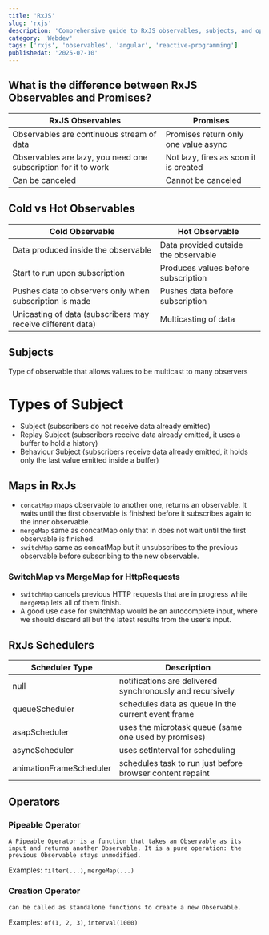 ```yaml
---
title: 'RxJS'
slug: 'rxjs'
description: 'Comprehensive guide to RxJS observables, subjects, and operators'
category: 'Webdev'
tags: ['rxjs', 'observables', 'angular', 'reactive-programming']
publishedAt: '2025-07-10'
---
```


## What is the difference between RxJS Observables and Promises?

| RxJS Observables                                               | Promises                              |
| -------------------------------------------------------------- | ------------------------------------- |
| Observables are continuous stream of data                      | Promises return only one value async  |
| Observables are lazy, you need one subscription for it to work | Not lazy, fires as soon it is created |
| Can be canceled                                                | Cannot be canceled                    |

## Cold vs Hot Observables

| Cold Observable                                             | Hot Observable                       |
| ----------------------------------------------------------- | ------------------------------------ |
| Data produced inside the observable                         | Data provided outside the observable |
| Start to run upon subscription                              | Produces values before subscription  |
| Pushes data to observers only when subscription is made     | Pushes data before subscription      |
| Unicasting of data (subscribers may receive different data) | Multicasting of data                 |

## Subjects

Type of observable that allows values to be multicast to many observers

# Types of Subject

- Subject (subscribers do not receive data already emitted)
- Replay Subject (subscribers receive data already emitted, it uses a buffer to hold a history)
- Behaviour Subject (subscribers receive data already emitted, it holds only the last value emitted inside a buffer)

## Maps in RxJs

- `concatMap` maps observable to another one, returns an observable. It waits until the first observable is finished before it subscribes again to the inner observable.
- `mergeMap` same as concatMap only that in does not wait until the first observable is finished.
- `switchMap` same as concatMap but it unsubscribes to the previous observable before subscribing to the new observable.

### SwitchMap vs MergeMap for HttpRequests

- `switchMap` cancels previous HTTP requests that are in progress while `mergeMap` lets all of them finish.
- A good use case for switchMap would be an autocomplete input, where we should discard all but the latest results from the user’s input.

## RxJs Schedulers

| Scheduler Type          | Description                                               |
| ----------------------- | --------------------------------------------------------- |
| null                    | notifications are delivered synchronously and recursively |
| queueScheduler          | schedules data as queue in the current event frame        |
| asapScheduler           | uses the microtask queue (same one used by promises)      |
| asyncScheduler          | uses setInterval for scheduling                           |
| animationFrameScheduler | schedules task to run just before browser content repaint |

## Operators

### Pipeable Operator

`A Pipeable Operator is a function that takes an Observable as its input and returns another Observable. It is a pure operation: the previous Observable stays unmodified.`

Examples: `filter(...)`, `mergeMap(...)`

### Creation Operator

`can be called as standalone functions to create a new Observable.`

Examples: `of(1, 2, 3)`, `interval(1000)`
